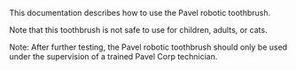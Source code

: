 This documentation describes how to use the Pavel robotic
toothbrush.

Note that this toothbrush is not safe to use for children,
adults, or cats.

Note: After further testing, the Pavel robotic toothbrush should only be used under the supervision of a trained Pavel Corp technician. 
